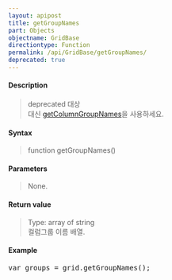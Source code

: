 ```yaml
---
layout: apipost
title: getGroupNames
part: Objects
objectname: GridBase
directiontype: Function
permalink: /api/GridBase/getGroupNames/
deprecated: true
---
```



#### Description

> deprecated 대상  
> 대신 [getColumnGroupNames](/api/GridBase/getColumnGroupNames/)을 사용하세요.

#### Syntax

> function getGroupNames()

#### Parameters

> None.

#### Return value

> Type: array of string  
> 컬럼그룹 이름 배열.

#### Example

<pre class="prettyprint">
var groups = grid.getGroupNames();
</pre>




